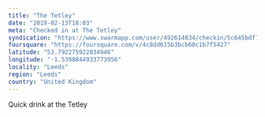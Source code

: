 ```yaml
---
title: "The Tetley"
date: "2019-02-13T18:03"
meta: "Checked in at The Tetley"
syndication: "https://www.swarmapp.com/user/492614834/checkin/5c645bdf7b385f0039f68140"
foursquare: "https://foursquare.com/v/4c8dd615b3bcb60c1b7f5427"
latitude: "53.792275922834946"
longitude: "-1.5398844933773956"
locality: "Leeds"
region: "Leeds"
country: "United Kingdom"
---
```

Quick drink at the Tetley
